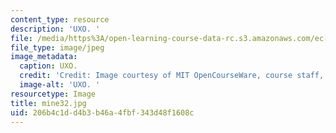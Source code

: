 ```yaml
---
content_type: resource
description: 'UXO. '
file: /media/https%3A/open-learning-course-data-rc.s3.amazonaws.com/ec-s06-design-for-demining-spring-2007/206b4c1dd4b3b46a4fbf343d48f1608c_mine32.jpg
file_type: image/jpeg
image_metadata:
  caption: UXO.
  credit: 'Credit: Image courtesy of MIT OpenCourseWare, course staff, and students.'
  image-alt: 'UXO. '
resourcetype: Image
title: mine32.jpg
uid: 206b4c1d-d4b3-b46a-4fbf-343d48f1608c
---
```

